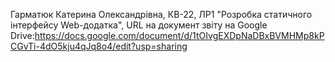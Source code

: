Гарматюк Катерина Олександрівна, КВ-22, ЛР1 "Розробка статичного інтерфейсу Web-додатка", URL на документ звіту на Google Drive:https://docs.google.com/document/d/1tOIvgEXDpNaDBxBVMHMp8kPCGvTi-4dO5kju4qJq8o4/edit?usp=sharing
